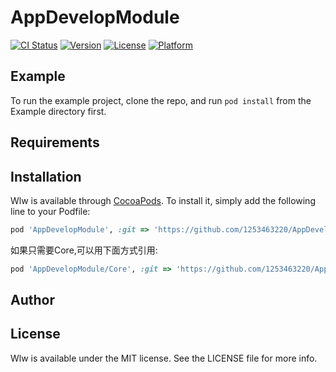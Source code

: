 # AppDevelopModule

[![CI Status](https://img.shields.io/travis/王立/Wlw.svg?style=flat)](https://travis-ci.org/王立/Wlw)
[![Version](https://img.shields.io/cocoapods/v/Wlw.svg?style=flat)](https://cocoapods.org/pods/Wlw)
[![License](https://img.shields.io/cocoapods/l/Wlw.svg?style=flat)](https://cocoapods.org/pods/Wlw)
[![Platform](https://img.shields.io/cocoapods/p/Wlw.svg?style=flat)](https://cocoapods.org/pods/Wlw)

## Example

To run the example project, clone the repo, and run `pod install` from the Example directory first.

## Requirements

## Installation

Wlw is available through [CocoaPods](https://cocoapods.org). To install
it, simply add the following line to your Podfile:

```ruby
pod 'AppDevelopModule', :git => 'https://github.com/1253463220/AppDevelopModule.git'
```
如果只需要Core,可以用下面方式引用:
```ruby
pod 'AppDevelopModule/Core', :git => 'https://github.com/1253463220/AppDevelopModule.git'
```

## Author



## License

Wlw is available under the MIT license. See the LICENSE file for more info.

